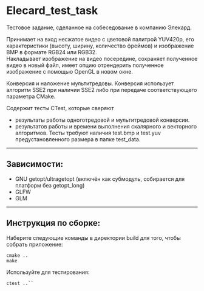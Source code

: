 # Elecard_test_task

Тестовое задание, сделанное на собеседование в компанию Элекард.

Принимает на вход несжатое видео c цветовой палитрой YUV420p, его характеристики (высоту, ширину, количество фреймов) и изображение BMP в формате RGB24 или RGB32.  
Накладывает изображение на видео посередине, сохраняет полученное видео в новый файл, имеет опцию отрендерить полученное изображение с помощью OpenGL в новом окне.

Конверсия и наложение мультитредовы. Конверсия использует алгоритм SSE2 при наличии SSE2 либо при передаче соответствующего параметра CMake.

Содержит тесты CTest, которые сверяют 
* результаты работы одноготредовой и мультитредовой конверсии. 
* результатов работы и времени выполнения скалярного и векторного алгоритмов.
Тесты требуют наличия test.bmp и test.yuv предустановленного размера в папке test_data.

---
## Зависимости:
* GNU getopt/ultragetopt (включён как субмодуль, собирается для платформ без getopt_long)
* GLFW
* GLM

---
## Инструкция по сборке:
Наберите следующие команды в директории build для того, чтобы собрать приложение:
```
cmake ..
make
```

Используйте для тестирования:
```
ctest ..``
```
